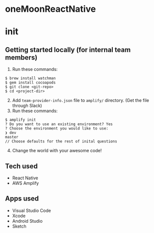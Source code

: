 # oneMoonReactNative

# init

## Getting started locally (for internal team members)

1. Run these commands:

```
$ brew install watchman
$ gem install cocoapods
$ git clone <git-repo>
$ cd <project-dir>

```

2. Add `team-provider-info.json` file to `amplify/` directory. (Get the file through Slack)
3. Run these commands:

```
$ amplify init
? Do you want to use an existing environment? Yes
? Choose the environment you would like to use:
❯ dev
master
// Choose defaults for the rest of inital questions
```

4. Change the world with your awesome code!

## Tech used

- React Native
- AWS Amplify

## Apps used

- Visual Studio Code
- Xcode
- Android Studio
- Sketch
